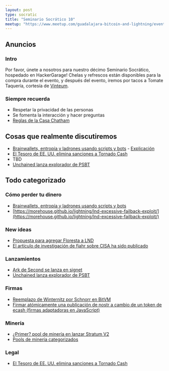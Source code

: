 ```yaml
---
layout: post
type: socratic
title: "Seminario Socrático 10"
meetup: "https://www.meetup.com/guadalajara-bitcoin-and-lightning/events/307153630/"
---
```


## Anuncios
### Intro
Por favor, únete a nosotros para nuestro décimo Seminario Socrático, hospedado en HackerGarage! Chelas y refrescos están disponibles para la compra durante el evento, y después del evento, iremos por tacos a Tomate Taquería, cortesía de [Vinteum](https://vinteum.org/).

### Siempre recuerda
- Respetar la privacidad de las personas
- Se fomenta la interacción y hacer preguntas
- [Reglas de la Casa Chatham](https://es.m.wikipedia.org/wiki/Regla_Chatham_House)

## Cosas que realmente discutiremos

- [Brainwallets, entropía y ladrones usando scripts y bots](https://x.com/mononautical/status/1895639824197206352) - [Explicación](https://bitdevs.btcgdl.com/2025-04-08-Brain_Wallet)
- [El Tesoro de EE. UU. elimina sanciones a Tornado Cash](https://x.com/zerohedge/status/1903097296620810678)
- TBD
- [Unchained lanza explorador de PSBT](https://bip370.org/)

## Todo categorizado
### Cómo perder tu dinero

- [Brainwallets, entropía y ladrones usando scripts y bots](https://x.com/mononautical/status/1895639824197206352)
- [https://morehouse.github.io/lightning/lnd-excessive-failback-exploit/](https://morehouse.github.io/lightning/lnd-excessive-failback-exploit/)

### New ideas
- [Propuesta para agregar Floresta a LND](https://github.com/lightningnetwork/lnd/issues/9608)
- [El artículo de investigación de fjahr sobre CISA ha sido publicado](https://x.com/gladstein/status/1903083977579311529)

### Lanzamientos

- [Ark de Second se lanza en signet](https://blog.second.tech/try-ark-on-signet/)
- [Unchained lanza explorador de PSBT](https://bip370.org/)

### Firmas

- [Reemplazo de Winternitz por Schnorr en BitVM](https://bitvmx.org/files/esspi-ecdsa-input-bitvmx.pdf)
- [Firmar atómicamente una publicación de nostr a cambio de un token de ecash (firmas adaptadoras en JavaScript)](https://github.com/vstabile/sig4sats-script)

### Minería

- [¿Primer? pool de minería en lanzar Stratum V2](https://bitcoinmagazine.com/news/dmnd-to-launch-first-stratum-v2-bitcoin-mining-pool-and-closes-venture-capital-investment)
- [Pools de minería categorizados](https://x.com/aeonBTC/status/1903213215921967210)

### Legal

- [El Tesoro de EE. UU. elimina sanciones a Tornado Cash](https://x.com/zerohedge/status/1903097296620810678)
